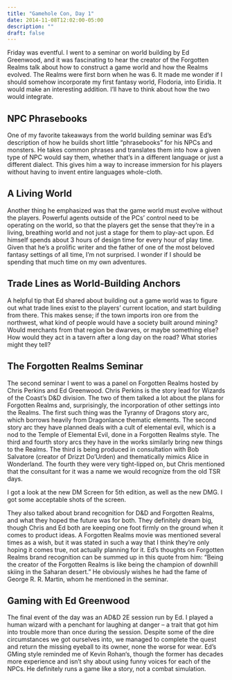 ```yaml
---
title: "Gamehole Con, Day 1"
date: 2014-11-08T12:02:00-05:00
description: ""
draft: false
---
```


Friday was eventful. I went to a seminar on world building by Ed Greenwood, and it was fascinating to hear the creator of the Forgotten Realms talk about how to construct a game world and how the Realms evolved. The Realms were first born when he was 6. It made me wonder if I should somehow incorporate my first fantasy world, Flodoria, into Eiridia. It would make an interesting addition. I’ll have to think about how the two would integrate.

## NPC Phrasebooks

One of my favorite takeaways from the world building seminar was Ed’s description of how he builds short little “phrasebooks” for his NPCs and monsters. He takes common phrases and translates them into how a given type of NPC would say them, whether that’s in a different language or just a different dialect. This gives him a way to increase immersion for his players without having to invent entire languages whole-cloth.

## A Living World

Another thing he emphasized was that the game world must evolve without the players. Powerful agents outside of the PCs’ control need to be operating on the world, so that the players get the sense that they’re in a living, breathing world and not just a stage for them to play-act upon. Ed himself spends about 3 hours of design time for every hour of play time. Given that he’s a prolific writer and the father of one of the most beloved fantasy settings of all time, I’m not surprised. I wonder if I should be spending that much time on my own adventures.

## Trade Lines as World-Building Anchors

A helpful tip that Ed shared about building out a game world was to figure out what trade lines exist to the players’ current location, and start building from there. This makes sense; if the town imports iron ore from the northwest, what kind of people would have a society built around mining? Would merchants from that region be dwarves, or maybe something else? How would they act in a tavern after a long day on the road? What stories might they tell?

## The Forgotten Realms Seminar

The second seminar I went to was a panel on Forgotten Realms hosted by Chris Perkins and Ed Greenwood. Chris Perkins is the story lead for Wizards of the Coast’s D&D division. The two of them talked a lot about the plans for Forgotten Realms and, surprisingly, the incorporation of other settings into the Realms. The first such thing was the Tyranny of Dragons story arc, which borrows heavily from Dragonlance thematic elements. The second story arc they have planned deals with a cult of elemental evil, which is a nod to the Temple of Elemental Evil, done in a Forgotten Realms style. The third and fourth story arcs they have in the works similarly bring new things to the Realms. The third is being produced in consultation with Bob Salvatore (creator of Drizzt Do’Urden) and thematically mimics Alice in Wonderland. The fourth they were very tight-lipped on, but Chris mentioned that the consultant for it was a name we would recognize from the old TSR days.

I got a look at the new DM Screen for 5th edition, as well as the new DMG. I got some acceptable shots of the screen.

They also talked about brand recognition for D&D and Forgotten Realms, and what they hoped the future was for both. They definitely dream big, though Chris and Ed both are keeping one foot firmly on the ground when it comes to product ideas. A Forgotten Realms movie was mentioned several times as a wish, but it was stated in such a way that I think they’re only hoping it comes true, not actually planning for it. Ed’s thoughts on Forgotten Realms brand recognition can be summed up in this quote from him: “Being the creator of the Forgotten Realms is like being the champion of downhill skiing in the Saharan desert.” He obviously wishes he had the fame of George R. R. Martin, whom he mentioned in the seminar.

## Gaming with Ed Greenwood

The final event of the day was an AD&D 2E session run by Ed. I played a human wizard with a penchant for laughing at danger – a trait that got him into trouble more than once during the session. Despite some of the dire circumstances we got ourselves into, we managed to complete the quest and return the missing eyeball to its owner, none the worse for wear. Ed’s GMing style reminded me of Kevin Rohan‘s, though the former has decades more experience and isn’t shy about using funny voices for each of the NPCs. He definitely runs a game like a story, not a combat simulation.

